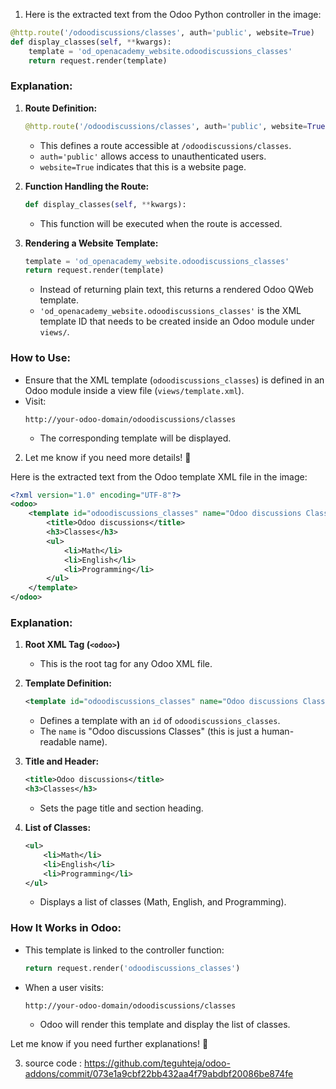1. Here is the extracted text from the Odoo Python controller in the image:

```python
@http.route('/odoodiscussions/classes', auth='public', website=True)
def display_classes(self, **kwargs):
    template = 'od_openacademy_website.odoodiscussions_classes'
    return request.render(template)
```

### Explanation:

1. **Route Definition:**
   ```python
   @http.route('/odoodiscussions/classes', auth='public', website=True)
   ```
   - This defines a route accessible at `/odoodiscussions/classes`.
   - `auth='public'` allows access to unauthenticated users.
   - `website=True` indicates that this is a website page.

2. **Function Handling the Route:**
   ```python
   def display_classes(self, **kwargs):
   ```
   - This function will be executed when the route is accessed.

3. **Rendering a Website Template:**
   ```python
   template = 'od_openacademy_website.odoodiscussions_classes'
   return request.render(template)
   ```
   - Instead of returning plain text, this returns a rendered Odoo QWeb template.
   - `'od_openacademy_website.odoodiscussions_classes'` is the XML template ID that needs to be created inside an Odoo module under `views/`.

### How to Use:
- Ensure that the XML template (`odoodiscussions_classes`) is defined in an Odoo module inside a view file (`views/template.xml`).
- Visit:  
  ```
  http://your-odoo-domain/odoodiscussions/classes
  ```
  - The corresponding template will be displayed.

2. Let me know if you need more details! 🚀

Here is the extracted text from the Odoo template XML file in the image:

```xml
<?xml version="1.0" encoding="UTF-8"?>
<odoo>
    <template id="odoodiscussions_classes" name="Odoo discussions Classes">
        <title>Odoo discussions</title>
        <h3>Classes</h3>
        <ul>
            <li>Math</li>
            <li>English</li>
            <li>Programming</li>
        </ul>
    </template>
</odoo>
```

### Explanation:

1. **Root XML Tag (`<odoo>`)**  
   - This is the root tag for any Odoo XML file.

2. **Template Definition:**
   ```xml
   <template id="odoodiscussions_classes" name="Odoo discussions Classes">
   ```
   - Defines a template with an `id` of `odoodiscussions_classes`.
   - The `name` is "Odoo discussions Classes" (this is just a human-readable name).

3. **Title and Header:**
   ```xml
   <title>Odoo discussions</title>
   <h3>Classes</h3>
   ```
   - Sets the page title and section heading.

4. **List of Classes:**
   ```xml
   <ul>
       <li>Math</li>
       <li>English</li>
       <li>Programming</li>
   </ul>
   ```
   - Displays a list of classes (Math, English, and Programming).

### How It Works in Odoo:
- This template is linked to the controller function:
  ```python
  return request.render('odoodiscussions_classes')
  ```
- When a user visits:
  ```
  http://your-odoo-domain/odoodiscussions/classes
  ```
  - Odoo will render this template and display the list of classes.

Let me know if you need further explanations! 🚀

3. source code : https://github.com/teguhteja/odoo-addons/commit/073e1a9cbf22bb432aa4f79abdbf20086be874fe
